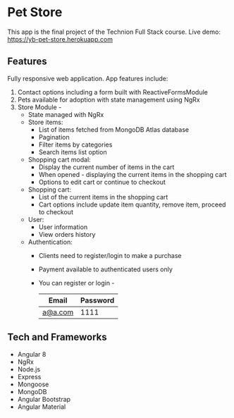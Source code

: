 # Pet Store

This app is the final project of the Technion Full Stack course.
Live demo: https://yb-pet-store.herokuapp.com

## Features
Fully responsive web application.
App features include:
 1. Contact options including a form built with ReactiveFormsModule
 2. Pets available for adoption with state management using NgRx
 3. Store Module - 
     * State managed with NgRx
     * Store items:
       - List of items fetched from MongoDB Atlas database
       - Pagination
       - Filter items by categories 
       - Search items list option
     * Shopping cart modal:
       - Display the current number of items in the cart
       - When opened - displaying the current items in the shopping cart
       - Options to edit cart or continue to checkout 
     * Shopping cart:
       - List of the current items in the shopping cart
       - Cart options include update item quantity, remove item, proceed to checkout
     * User:
       - User information
       - View orders history
     * Authentication:
       - Clients need to register/login to make a purchase
       - Payment available to authenticated users only
       - You can register or login -
     
     
           Email        | Password
           ------------ | -------------
           a@a.com      | 1111


## Tech and Frameworks
  * Angular 8
  * NgRx
  * Node.js
  * Express
  * Mongoose
  * MongoDB
  * Angular Bootstrap 
  * Angular Material

